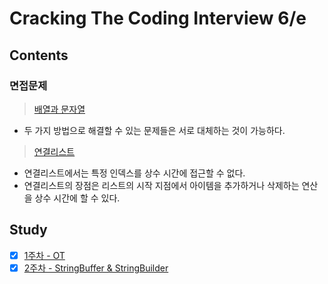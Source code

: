 # Cracking The Coding Interview 6/e

## Contents

### 면접문제
> [배열과 문자열](/docs/contents/배열과문자열.md)
- 두 가지 방법으로 해결할 수 있는 문제들은 서로 대체하는 것이 가능하다.

> [연결리스트](/docs/contents/연결리스트.md)
- 연결리스트에서는 특정 인덱스를 상수 시간에 접근할 수 없다.
- 연결리스트의 장점은 리스트의 시작 지점에서 아이템을 추가하거나 삭제하는 연산을 상수 시간에 할 수 있다.

## Study
- [x] [1주차 - OT](docs/study/20210118.md)
- [x] [2주차 - StringBuffer & StringBuilder](docs/study/20210125.md)
